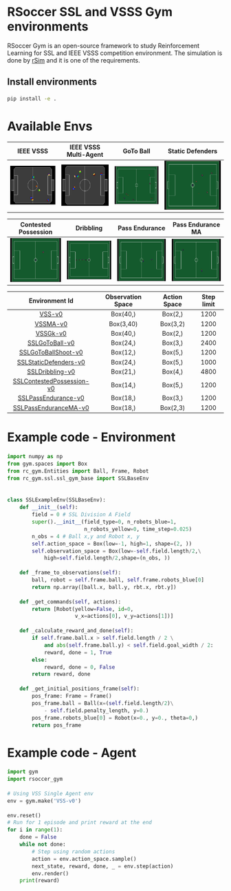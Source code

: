 # RSoccer SSL and VSSS Gym environments

RSoccer Gym is an open-source framework to study Reinforcement Learning for SSL and IEEE VSSS competition environment. The simulation is done by [rSim](https://github.com/robocin/rsim) and it is one of the requirements.

## Install environments

```bash
pip install -e .
```

# Available Envs

IEEE VSSS                  |  IEEE VSSS Multi-Agent    |        GoTo Ball          | Static Defenders          |
:-------------------------:|:-------------------------:|:-------------------------:|:-------------------------:|
![](resources/vss.gif)     | ![](resources/vss_ma.gif) | ![](resources/gotoball.gif) | ![](resources/static.gif)     |

  Contested Possession     |        Dribbling          |  Pass Endurance     |        Pass Endurance MA          |
:-------------------------:|:-------------------------:|:-------------------------:|:-------------------------:|
 ![](resources/contested_possession.gif) | ![](resources/dribbling.gif)|![](resources/pass_endurance.gif) | ![](resources/pass_endurance_ma.gif)|

|       Environment Id                                                       | Observation Space | Action Space | Step limit |
|:--------------------------------------------------------------------------:|:-----------------:|:------------:|:----------:|
|[VSS-v0](rsoccer_gym/vss/README.md#vss-v0)                                       |      Box(40,)     |    Box(2,)   |    1200    |
|[VSSMA-v0](rsoccer_gym/vss/README.md#vssma-v0)                                   |      Box(3,40)    |    Box(3,2)  |    1200    |
|[VSSGk-v0](rsoccer_gym/vss/README.md#vssgk-v0)                                   |      Box(40,)     |    Box(2,)   |    1200    |
|[SSLGoToBall-v0](rsoccer_gym/ssl/README.md#sslgotoball-v0)                   |      Box(24,)     |    Box(3,)   |    2400        |
|[SSLGoToBallShoot-v0](rsoccer_gym/ssl/README.md#sslgotoballshoot-v0)             |      Box(12,)     |    Box(5,)   |    1200    |
|[SSLStaticDefenders-v0](rsoccer_gym/ssl/README.md#sslstaticdefenders-v0)         |      Box(24,)     |    Box(5,)   |    1000    |
|[SSLDribbling-v0](rsoccer_gym/ssl/README.md#ssldribbling-v0)                     |      Box(21,)     |    Box(4,)   |    4800    |
|[SSLContestedPossession-v0](rsoccer_gym/ssl/README.md#sslcontestedpossession-v0) |      Box(14,)     |    Box(5,)   |    1200    |
|[SSLPassEndurance-v0](rsoccer_gym/ssl/README.md#sslpassendurance-v0)             |      Box(18,)     |    Box(3,)   |    1200    |
|[SSLPassEnduranceMA-v0](rsoccer_gym/ssl/README.md#sslpassendurancema-v0)         |      Box(18,)     |    Box(2,3)  |    1200    |

# Example code - Environment

```python
import numpy as np
from gym.spaces import Box
from rc_gym.Entities import Ball, Frame, Robot
from rc_gym.ssl.ssl_gym_base import SSLBaseEnv


class SSLExampleEnv(SSLBaseEnv):
    def __init__(self):
        field = 0 # SSL Division A Field
        super().__init__(field_type=0, n_robots_blue=1,
                         n_robots_yellow=0, time_step=0.025)
        n_obs = 4 # Ball x,y and Robot x, y
        self.action_space = Box(low=-1, high=1, shape=(2, ))
        self.observation_space = Box(low=-self.field.length/2,\
            high=self.field.length/2,shape=(n_obs, ))

    def _frame_to_observations(self):
        ball, robot = self.frame.ball, self.frame.robots_blue[0]
        return np.array([ball.x, ball.y, rbt.x, rbt.y])

    def _get_commands(self, actions):
        return [Robot(yellow=False, id=0,
                      v_x=actions[0], v_y=actions[1])]

    def _calculate_reward_and_done(self):
        if self.frame.ball.x > self.field.length / 2 \
            and abs(self.frame.ball.y) < self.field.goal_width / 2:
            reward, done = 1, True
        else:
            reward, done = 0, False
        return reward, done
    
    def _get_initial_positions_frame(self):
        pos_frame: Frame = Frame()
        pos_frame.ball = Ball(x=(self.field.length/2)\
            - self.field.penalty_length, y=0.)
        pos_frame.robots_blue[0] = Robot(x=0., y=0., theta=0,)
        return pos_frame

```

# Example code - Agent

```python
import gym
import rsoccer_gym

# Using VSS Single Agent env
env = gym.make('VSS-v0')

env.reset()
# Run for 1 episode and print reward at the end
for i in range(1):
    done = False
    while not done:
        # Step using random actions
        action = env.action_space.sample()
        next_state, reward, done, _ = env.step(action)
        env.render()
    print(reward)
```
